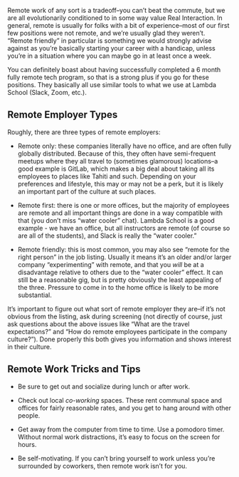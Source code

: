 Remote work of any sort is a tradeoff–you can’t beat the commute, but we are all evolutionarily conditioned to in some way value Real Interaction. In general, remote is usually for folks with a bit of experience–most of our first few positions were not remote, and we’re usually glad they weren’t. “Remote friendly” in particular is something we would strongly advise against as you’re basically starting your career with a handicap, unless you’re in a situation where you can maybe go in at least once a week.

You can definitely boast about having successfully completed a 6 month fully remote tech program, so that is a strong plus if you go for these positions. They basically all use similar tools to what we use at Lambda School (Slack, Zoom, etc.).

Remote Employer Types
---------------------

Roughly, there are three types of remote employers:

-   Remote only: these companies literally have no office, and are often fully globally distributed. Because of this, they often have semi-frequent meetups where they all travel to (sometimes glamorous) locations–a good example is GitLab, which makes a big deal about taking all its employees to places like Tahiti and such. Depending on your preferences and lifestyle, this may or may not be a perk, but it is likely an important part of the culture at such places.

-   Remote first: there is one or more offices, but the majority of employees are remote and all important things are done in a way compatible with that (you don’t miss “water cooler” chat). Lambda School is a good example - we have an office, but all instructors are remote (of course so are all of the students), and Slack is really the “water cooler.”

-   Remote friendly: this is most common, you may also see “remote for the right person” in the job listing. Usually it means it’s an older and/or larger company “experimenting” with remote, and that you *will* be at a disadvantage relative to others due to the “water cooler” effect. It can still be a reasonable gig, but is pretty obviously the least appealing of the three. Pressure to come in to the home office is likely to be more substantial.

It’s important to figure out what sort of remote employer they are–if it’s not obvious from the listing, ask during screening (not directly of course, just ask questions about the above issues like “What are the travel expectations?” and “How do remote employees participate in the company culture?”). Done properly this both gives you information and shows interest in their culture.

Remote Work Tricks and Tips
---------------------------

-   Be sure to get out and socialize during lunch or after work.

-   Check out local *co-working* spaces. These rent communal space and offices for fairly reasonable rates, and you get to hang around with other people.

-   Get away from the computer from time to time. Use a pomodoro timer. Without normal work distractions, it’s easy to focus on the screen for hours.

-   Be self-motivating. If you can’t bring yourself to work unless you’re surrounded by coworkers, then remote work isn’t for you.

